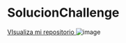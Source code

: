 # SolucionChallenge

<a href="https://edins05.github.io/SolucionChallenge/">VIsualiza mi repositorio <a>
![image](https://user-images.githubusercontent.com/65147576/216795378-ef22d4e0-9fbc-4b64-b2ec-1c3de0d4d1b0.png)
